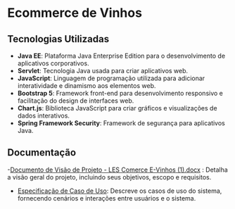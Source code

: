 # Ecommerce de Vinhos

## Tecnologias Utilizadas

- **Java EE**: Plataforma Java Enterprise Edition para o desenvolvimento de aplicativos corporativos.
- **Servlet**: Tecnologia Java usada para criar aplicativos web.
- **JavaScript**: Linguagem de programação utilizada para adicionar interatividade e dinamismo aos elementos web.
- **Bootstrap 5**: Framework front-end para desenvolvimento responsivo e facilitação do design de interfaces web.
- **Chart.js**: Biblioteca JavaScript para criar gráficos e visualizações de dados interativos.
- **Spring Framework Security**: Framework de segurança para aplicativos Java.

## Documentação

-[Documento de Visão de Projeto - LES Comerce E-Vinhos (1).docx](https://github.com/user-attachments/files/15541008/Documento.de.Visao.de.Projeto.-.LES.Comerce.E-Vinhos.1.docx) : Detalha a visão geral do projeto, incluindo seus objetivos, escopo e requisitos.
- [Especificação de Caso de Uso](https://github.com/user-attachments/files/15540978/Especificacao.de.Caso.de.Uso.-.CR.WINES.1.pdf): Descreve os casos de uso do sistema, fornecendo cenários e interações entre usuários e o sistema.
